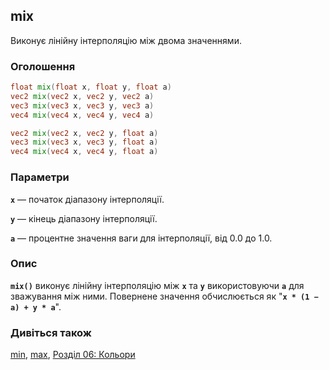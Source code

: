## mix
Виконує лінійну інтерполяцію між двома значеннями.

### Оголошення
```glsl
float mix(float x, float y, float a)  
vec2 mix(vec2 x, vec2 y, vec2 a)  
vec3 mix(vec3 x, vec3 y, vec3 a)  
vec4 mix(vec4 x, vec4 y, vec4 a)

vec2 mix(vec2 x, vec2 y, float a)  
vec3 mix(vec3 x, vec3 y, float a)  
vec4 mix(vec4 x, vec4 y, float a)
```

### Параметри
**```x```** — початок діапазону інтерполяції.

**```y```** — кінець діапазону інтерполяції.

**```a```** — процентне значення ваги для інтерполяції, від 0.0 до 1.0.

### Опис
**```mix()```** виконує лінійну інтерполяцію між **`x`** та **`y`** використовуючи **`a`** для зважування між ними. Повернене значення обчислюється як "**```x * (1 − a) + y * a```**".

<div class="codeAndCanvas" data="../06/mix.frag"></div>

<div class="codeAndCanvas" data="../06/gradient.frag"></div>

### Дивіться також
[min](/glossary/?lan=ua&search=min), [max](/glossary/?lan=ua&search=max), [Розділ 06: Кольори](/06/?lan=ua)
